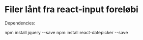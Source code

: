 # Filer lånt fra react-input foreløbi

Dependencies:

npm install jquery --save
npm install react-datepicker --save
